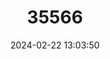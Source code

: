 ---
title: "35566"
category: "Helicostylis heterotricha"
draft: false
date: 2024-02-22 13:03:50
languages:
  Portuguese: ["Cascadura"]
  Spanish; Castilian: ["Leche de Cabra"]
---